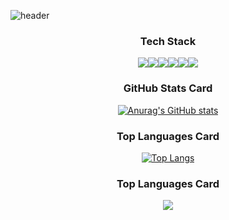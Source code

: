 
![header](https://capsule-render.vercel.app/api?type=blur&color=auto&height=300&section=header&text=Wesley's%20Repository)


<h3 align="center">Tech Stack</h3>
<div align="center">
<img src="https://img.shields.io/badge/JavaScript-F7DF1E?style=flat-square&logo=JavaScript&logoColor=white"/><img src="https://img.shields.io/badge/Node.js-5FA04E?style=flat-square&logo=Node.js&logoColor=white"/><img src="https://img.shields.io/badge/MySQL-4479A1?style=flat-square&logo=MySQL&logoColor=white"/><img src="https://img.shields.io/badge/MongoDB-47A248?style=flat-square&logo=MongoDB&logoColor=white"/><img src="https://img.shields.io/badge/C++-00599C?style=flat-square&logo=C++&logoColor=white"/><img src="https://img.shields.io/badge/npm-CB3837?style=flat-square&logo=npm&logoColor=white"/>
</div>


<h3 align="center">GitHub Stats Card</h3>
<div align="center">
  
[![Anurag's GitHub stats](https://github-readme-stats.vercel.app/api?username=wesley0129)](https://github.com/anuraghazra/github-readme-stats)

</div>


<h3 align="center">Top Languages Card</h3>
<div align="center">
  
[![Top Langs](https://github-readme-stats.vercel.app/api/top-langs/?username=Jiyu-Kim)](https://github.com/anuraghazra/github-readme-stats)

</div>

<h3 align="center">Top Languages Card</h3>
<div align="center">

<img src="https://ghchart.rshah.org/219138/wesley0129"/>

</div>





